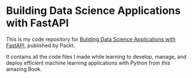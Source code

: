 # Building Data Science Applications with FastAPI

This is my code repository for [Building Data Science Applications with FastAPI](https://www.packtpub.com/product/building-data-science-applications-with-fastapi/9781801079211?utm_source=github&utm_medium=repository&utm_campaign=9781801079211), published by Packt.

It contains all the code files I made while learning to develop, manage, and deploy efficient machine learning applications with Python from this amazing Book.
